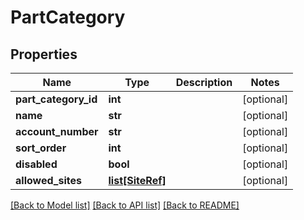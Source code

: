 # PartCategory

## Properties
Name | Type | Description | Notes
------------ | ------------- | ------------- | -------------
**part_category_id** | **int** |  | [optional] 
**name** | **str** |  | [optional] 
**account_number** | **str** |  | [optional] 
**sort_order** | **int** |  | [optional] 
**disabled** | **bool** |  | [optional] 
**allowed_sites** | [**list[SiteRef]**](SiteRef.md) |  | [optional] 

[[Back to Model list]](../README.md#documentation-for-models) [[Back to API list]](../README.md#documentation-for-api-endpoints) [[Back to README]](../README.md)

